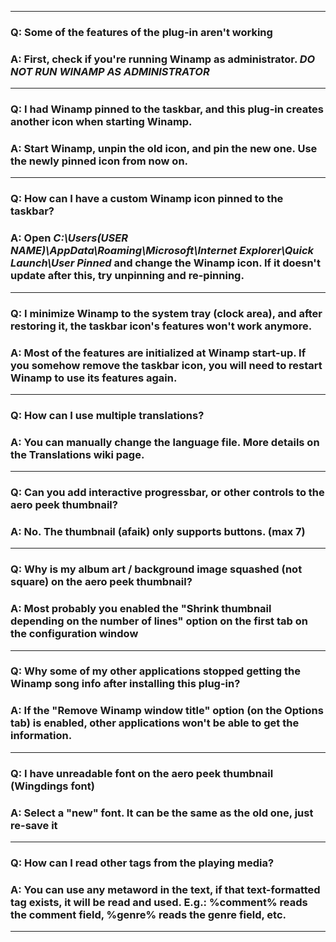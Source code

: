 
---


### Q: Some of the features of the plug-in aren't working ###
### A: First, check if you're running Winamp as administrator. _DO NOT RUN WINAMP AS ADMINISTRATOR_ ###


---


### Q: I had Winamp pinned to the taskbar, and this plug-in creates another icon when starting Winamp. ###
### A: Start Winamp, unpin the old icon, and pin the new one. Use the newly pinned icon from now on. ###


---


### Q: How can I have a custom Winamp icon pinned to the taskbar? ###
### A: Open _C:\Users\(USER NAME)\AppData\Roaming\Microsoft\Internet Explorer\Quick Launch\User Pinned_ and change the Winamp icon. If it doesn't update after this, try unpinning and re-pinning. ###


---



### Q: I minimize Winamp to the system tray (clock area), and after restoring it, the taskbar icon's features won't work anymore. ###
### A: Most of the features are initialized at Winamp start-up. If you somehow remove the taskbar icon, you will need to restart Winamp to use its features again. ###


---


### Q: How can I use multiple translations? ###
### A: You can manually change the language file. More details on the Translations wiki page. ###


---


### Q: Can you add interactive progressbar, or other controls to the aero peek thumbnail? ###
### A: No. The thumbnail (afaik) only supports buttons. (max 7) ###


---


### Q: Why is my album art / background image squashed (not square) on the aero peek thumbnail? ###
### A: Most probably you enabled the "Shrink thumbnail depending on the number of lines" option on the first tab on the configuration window ###


---


### Q: Why some of my other applications stopped getting the Winamp song info after installing this plug-in? ###
### A: If the "Remove Winamp window title" option (on the Options tab) is enabled, other applications won't be able to get the information. ###


---


### Q: I have unreadable font on the aero peek thumbnail (Wingdings font) ###
### A: Select a "new" font. It can be the same as the old one, just re-save it ###


---


### Q: How can I read other tags from the playing media? ###
### A: You can use any metaword in the text, if that text-formatted tag exists, it will be read and used. E.g.: %comment% reads the comment field, %genre% reads the genre field, etc. ###


---
